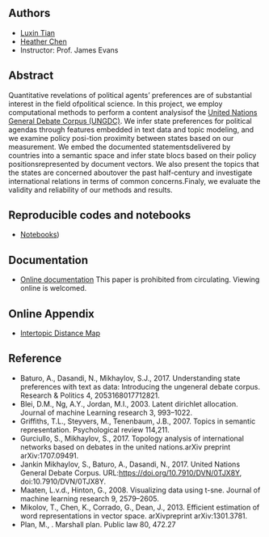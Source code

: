 ## Authors

- [Luxin Tian](https://luxintian.com)
- [Heather Chen](https://github.com/heathercchen/)
- Instructor: Prof. James Evans

## Abstract
Quantitative revelations of political agents’ preferences are of substantial interest in the field ofpolitical science. In this project, we employ computational methods to perform a content analysisof the [United Nations General Debate Corpus (UNGDC)](https://doi.org/10.7910/DVN/0TJX8Y). We infer state preferences for political agendas through features embedded in text data and topic modeling, and we examine policy posi-tion proximity between states based on our measurement.  We embed the documented statementsdelivered by countries into a semantic space and infer state blocs based on their policy positionsrepresented by document vectors.  We also present the topics that the states are concerned aboutover the past half-century and investigate international relations in terms of common concerns.Finaly, we evaluate the validity and reliability of our methods and results. 

## Reproducible codes and notebooks
- [Notebooks]([./tree/master/project))

## Documentation
- [Online documentation](./paper.pdf)
This paper is prohibited from circulating. Viewing online is welcomed. 

## Online Appendix
- [Intertopic Distance Map](./pylda_topic.html)

## Reference
- Baturo, A., Dasandi, N., Mikhaylov, S.J., 2017. Understanding state preferences with text as data: Introducing the ungeneral debate corpus. Research & Politics 4, 2053168017712821.
- Blei, D.M., Ng, A.Y., Jordan, M.I., 2003.  Latent dirichlet allocation.  Journal of machine Learning research 3, 993–1022.
- Griffiths, T.L., Steyvers, M., Tenenbaum, J.B., 2007.  Topics in semantic representation.  Psychological review 114,211.
- Gurciullo, S., Mikhaylov, S., 2017. Topology analysis of international networks based on debates in the united nations.arXiv preprint arXiv:1707.09491.
- Jankin Mikhaylov, S., Baturo, A., Dasandi, N., 2017.  United Nations General Debate Corpus.  URL:https://doi.org/10.7910/DVN/0TJX8Y, doi:10.7910/DVN/0TJX8Y.
- Maaten, L.v.d., Hinton, G., 2008. Visualizing data using t-sne. Journal of machine learning research 9, 2579–2605.
- Mikolov, T., Chen, K., Corrado, G., Dean, J., 2013. Efficient estimation of word representations in vector space. arXivpreprint arXiv:1301.3781.
- Plan, M., . Marshall plan. Public law 80, 472.27